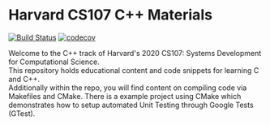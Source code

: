 # Harvard CS107 C++ Materials
[![Build Status](https://travis-ci.com/ackirby88/CS107.svg?branch=master)](https://travis-ci.com/ackirby88/CS107)
[![codecov](https://codecov.io/gh/ackirby88/CS107/branch/master/graph/badge.svg?token=X8B3EIZWV0)](https://codecov.io/gh/ackirby88/CS107)

Welcome to the C++ track of Harvard's 2020 CS107: Systems Development for Computational Science.  
This repository holds educational content and code snippets for learning C and C++.  
Additionally within the repo, you will find content on compiling code via Makefiles and CMake. There is a example project using CMake which demonstrates how to setup automated Unit Testing through Google Tests (GTest).

